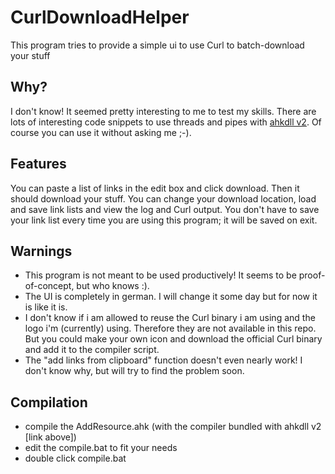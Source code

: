 # CurlDownloadHelper
This program tries to provide a simple ui to use Curl to batch-download your stuff

## Why?
I don't know! It seemed pretty interesting to me to test my skills. There are lots of interesting code snippets to use threads and pipes with [ahkdll v2](https://github.com/HotKeyIt/ahkdll-v2-release). Of course you can use it without asking me ;-).

## Features
You can paste a list of links in the edit box and click download. Then it should download your stuff. You can change your download location, load and save link lists and view the log and Curl output. You don't have to save your link list every time you are using this program; it will be saved on exit.

## Warnings
* This program is not meant to be used productively! It seems to be proof-of-concept, but who knows :).
* The UI is completely in german. I will change it some day but for now it is like it is.
* I don't know if i am allowed to reuse the Curl binary i am using and the logo i'm (currently) using. Therefore they are not available in this repo. But you could make your own icon and download the official Curl binary and add it to the compiler script.
* The "add links from clipboard" function doesn't even nearly work! I don't know why, but will try to find the problem soon.

## Compilation
* compile the AddResource.ahk (with the compiler bundled with ahkdll v2 [link above])
* edit the compile.bat to fit your needs
* double click compile.bat
